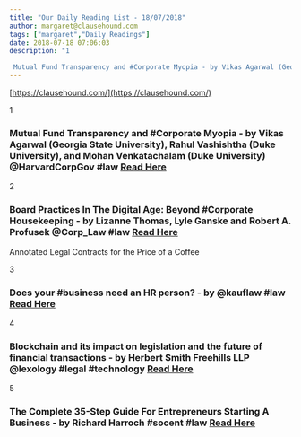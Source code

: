 ```yaml
---
title: "Our Daily Reading List - 18/07/2018"
author: margaret@clausehound.com
tags: ["margaret","Daily Readings"]
date: 2018-07-18 07:06:03
description: "1

 Mutual Fund Transparency and #Corporate Myopia - by Vikas Agarwal (Georgia State University), Rahul Vashishtha (Duke University), and Mohan Venkatachalam (Duke University) @HarvardCorpGov #law..."
---
```


[https://clausehound.com/](https://clausehound.com/)

1

###  Mutual Fund Transparency and #Corporate Myopia - by Vikas Agarwal (Georgia State University), Rahul Vashishtha (Duke University), and Mohan Venkatachalam (Duke University) @HarvardCorpGov #law [Read Here](https://corpgov.law.harvard.edu/2018/07/11/mutual-fund-transparency-and-corporate-myopia/)

 

2

###  Board Practices In The Digital Age: Beyond #Corporate Housekeeping - by Lizanne Thomas, Lyle Ganske and Robert A. Profusek @Corp_Law #law [Read Here](http://www.mondaq.com/unitedstates/x/717824/Corporate+Governance/Board+Practices+in+the+Digital+Age+Beyond+Corporate+Housekeeping)

Annotated Legal Contracts
for the Price of a Coffee

3

###  Does your #business need an HR person? - by @kauflaw #law [Read Here](https://www.kauflaw.net/blog/2018/07/does-your-business-need-an-hr-person.shtml)

 

4

###  Blockchain and its impact on legislation and the future of financial transactions - by Herbert Smith Freehills LLP @lexology #legal #technology  [Read Here](https://www.lexology.com/library/detail.aspx?g=f55be206-4eaa-41be-94a4-4558d4b65d98)

 

5

###  The Complete 35-Step Guide For Entrepreneurs Starting A Business - by Richard Harroch #socent #law [Read Here](https://www.forbes.com/sites/allbusiness/2018/07/15/35-step-guide-entrepreneurs-starting-a-business/#1d676e0a184b)

 